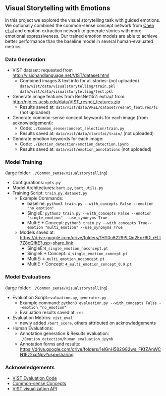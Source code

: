
## Visual Storytelling with Emotions
In this project we explored the visual storytelling task with guided emotions. We optionally combined the common-sense concept network from [Chen et.al](https://arxiv.org/pdf/2102.02963.pdf)  and emotion extraction network to generate stories with more emotional expressiveness. Our trained emotion models are able to achieve better performance than the baseline model in several human-evaluated metrics. 

### Data Generation
- VIST dataset: requested from http://visionandlanguage.net/VIST/dataset.html
	- Combined images & text info for all stories: (not uploaded)
		 `data/vist/data/visualstorytelling/train.pkl`
		 `data/vist/data/visualstorytelling/test.pkl`
- Generate image features from ResNet152: extract from http://nlp.cs.ucsb.edu/data/VIST_resnet_features.zip
	- Results saved at: `data/vist/data/AREL/dataset/resnet_features/fc` (not uploaded)
- Generate common-sense concept keywords for each image (from acknowledgement): 
	- Code: `./Common_sense/concept_selection/train.py`
	- Results saved at: `data/vist/data/clarifai/train/` (not uploaded)
- Generate emotion keywords for each image:
	- Code: `./Emotion_detection/emotion_detection.ipynb`
	- Results saved at: `data/vist/emotion_annotations` (not uploaded)

### Model Training
(large folder: `./Common_sense/visualstorytelling`)
- Configurations: `opts.py`
- Model Architectures: `bart.py`, `bart_utils.py`
- Training Script: `train.py`, `dataset.py`
	- Example Commands:
		- baseline: `python3 train.py --with_concepts False --emotion "no_emotion"`
		- SingleE: `python3 train.py --with_concepts False --emotion "single_emotion" --use_synonyms True`
		- MultiE + Concept: `python3 train.py --with_concepts True--emotion "multi_emotion" --use_synonyms True`
	- Models saved at:  https://drive.google.com/drive/folders/1HY0o8229PLQn2Ex76DLrELt7Z8cQlftE?usp=share_link
		- SingleE:`4_single_emotion_noconcept.pt`
		- SingleE + Concept: `4_single_emotion_concept.pt`
		- MultiE: `4_multi_emotion_noconcept.pt`
		- MultiE + Concept: `4_multi_emotion_concept_0.9.pt`

### Model Evaluations
(large folder: `./Common_sense/visualstorytelling`)
- Evaluation Script:`evaluation.py`, `generator.py`
	- Example command: 
		`python3 evaluation.py --with_concepts False --emotion "no_emotion"`
	- Evaluation results saved at: `res`
- Evaluation Metrics: `vist_eval`
	- newly added `/bert_score`, others attributed on acknowledgements
- Human Evaluations:
	- Annotation generation & Results evaluation: `./Emotion_detection/human_evaluation.ipynb`
	- Annotation forms and results: https://drive.google.com/drive/folders/1elGnH582G82ws_FKfZAnWCN1Ez2xoNpv?usp=sharing


### Acknowledgements
- [VIST Evaluation Code](https://github.com/lichengunc/vist_eval)
- [Common-sense Concepts](https://github.com/sairin1202/Commonsense-Knowledge-Aware-Concept-Selection-For-Diverse-and-Informative-Visual-Storytelling)
- [VIST visualization API](https://github.com/lichengunc/vist_api)

